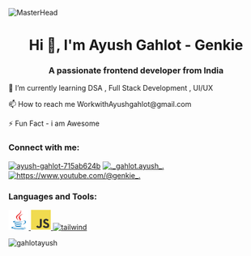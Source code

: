 ![MasterHead](https://media.dev.to/cdn-cgi/image/width=1000,height=420,fit=cover,gravity=auto,format=auto/https%3A%2F%2Fdev-to-uploads.s3.amazonaws.com%2Fi%2Feiz6suns7qvaxoscfxwq.gif)
<h1 align="center">Hi 👋, I'm Ayush Gahlot - Genkie </h1>
<h3 align="center">A passionate frontend developer from India</h3>
<!-- <img align="right" alt="Coding" height="350" src="https://cdn.dribbble.com/users/1127192/screenshots/3805025/media/8223ce7a2d63ed821c0e1a1c30ceb5ab.gif"> -->
<p>
🌱 I’m currently learning DSA , Full Stack Development , UI/UX


</p>



<p>
📫 How to reach me WorkwithAyushgahlot@gmail.com 

⚡ Fun Fact - i am Awesome 

</p>
<h3 align="left">Connect with me:</h3>
<p align="left">
<a href="https://www.linkedin.com/in/ayush-gahlot-715ab624b/" target="blank"><img align="center" src="https://raw.githubusercontent.com/rahuldkjain/github-profile-readme-generator/master/src/images/icons/Social/linked-in-alt.svg" alt="ayush-gahlot-715ab624b" height="30" width="40" /></a>
<a href="https://instagram.com/._gahlot.ayush_." target="blank"><img align="center" src="https://raw.githubusercontent.com/rahuldkjain/github-profile-readme-generator/master/src/images/icons/Social/instagram.svg" alt="._gahlot.ayush_." height="30" width="40" /></a>
<a href="https://www.youtube.com/c/https://www.youtube.com/@genkie_." target="blank"><img align="center" src="https://raw.githubusercontent.com/rahuldkjain/github-profile-readme-generator/master/src/images/icons/Social/youtube.svg" alt="https://www.youtube.com/@genkie_." height="30" width="40" /></a>
</p>

<h3 align="left">Languages and Tools:</h3>
<p align="left"> <a href="https://www.java.com" target="_blank" rel="noreferrer"> <img src="https://raw.githubusercontent.com/devicons/devicon/master/icons/java/java-original.svg" alt="java" width="40" height="40"/> </a> <a href="https://developer.mozilla.org/en-US/docs/Web/JavaScript" target="_blank" rel="noreferrer"> <img src="https://raw.githubusercontent.com/devicons/devicon/master/icons/javascript/javascript-original.svg" alt="javascript" width="40" height="40"/> </a> <a href="https://tailwindcss.com/" target="_blank" rel="noreferrer"> <img src="https://www.vectorlogo.zone/logos/tailwindcss/tailwindcss-icon.svg" alt="tailwind" width="40" height="40"/> </a> </p>
<p align="left"> <img src="https://komarev.com/ghpvc/?username=gahlotayush&label=Profile%20views&color=0e75b6&style=flat" alt="gahlotayush" /> </p>
